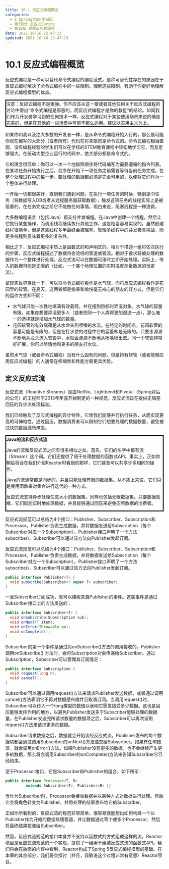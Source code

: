 ```yaml
---
title: 10.1 反应式编程概览
categories: 
  - 6 Spring实战(第5版)
  - 第3部分 反应式Spring
  - 第10章 理解反应式编程
date: 2021-10-16 22:47:23
updated: 2021-10-16 22:47:23
---
```

# 10.1 反应式编程概览
反应式编程是一种可以替代命令式编程的编程范式。这种可替代性存在的原因在于反应式编程解决了命令式编程中的一些限制。理解这些限制，有助于你更好地理解反应式编程模型的优点。

<div style="border-style:solid;">注意：反应式编程不是银弹。你不应该从这一章或者其他任何关于反应式编程的讨论中得出“命令式编程是邪恶的，而反应式编程才是你的救星”的结论。如同我们作为开发者学习到的任何技术一样，反应式编程对于某些使用场景来说的确是完美的，但是在其他的一些场景中可能不那么适用。建议以实用主义为上。</div>

如果你和我以及绝大多数的开发者一样，是从命令式编程开始入行的，那么很可能你现在编写的大部分（或者所有）代码在将来依然是命令式的。命令式编程相当直观，没有编程经验的学生们可以在学校的STEM教育课程中轻松地学习它，而且足够强大。在驱动大型企业运行的代码中，绝大部分都是命令式的。

它的理念很简单：你可以一次一个地按照顺序将代码编写为需要遵循的指令列表。在某项任务开始执行之后，程序在开始下一项任务之前需要等待当前任务完成。在整个处理过程中的每一步，要处理的数据都必须是完全可用的，以便将它们作为一个整体进行处理。

一开始一切都很美好，直到我们遇到问题。在执行一项任务的时候，特别是IO任务（将数据写入DB或者从远程服务器获取数据），触发这项任务的线程实际上是被阻塞的，在任务完成之前它不能做任何事情。坦白来说，阻塞线程是一种浪费。

大多数编程语言（包括Java）都支持并发编程。在Java中创建一个线程，然后让它执行某些操作，而调用线程继续执行其他工作，这是相当容易实现的。虽然创建线程很简单，但是这些线程多半最终会被阻塞。管理多线程中的并发极具挑战，而更多线程则意味着更多的复杂性。

相比之下，反应式编程本质上是函数式的和声明式的。相对于描述一组将依次执行的步骤，反应式编程描述了数据将会流经的管道或者流。相对于要求将被处理的数据作为一个整体进行处理，反应式流可以在数据可用时立即开始处理。实际上，传入的数据可能是无限的（比如，一个某个地理位置的实时温度测量数据的恒定流）。

拿现实世界类比一下，可以将命令式编程看作是水气球，而将反应式编程看作是花园里的软管。在夏天，这两者都是偷袭和愉悦毫无戒心的朋友的好方式，但是它们的运作方式却不同：

- 水气球只能一次性地填满有效载荷，并在撞到目标时弄湿对象。水气球的容量有限，如果你想要弄湿更多人（或者把同一个人弄得更加湿透一点），那么唯一的选择就是增加水气球的数量。
- 花园软管的有效载荷是从水龙头到喷嘴的水流。在特定的时间点，花园软管的容量可能是有限的，但是在打水仗的过程中它的容量却是无限的。只要水源源不断地从龙头流入软管中，水就会源源不断地从喷嘴喷出去。同一个软管非常好扩展，你可以尽情地和更多的朋友打水仗。

虽然水气球（或者命令式编程）没有什么固有的问题，但是持有软管（或者能够应用反应式编程）的人通常在伸缩性和性能方面更具优势。

## 定义反应式流
反应式流（Reactive Streams）是由Netflix、Lightbend和Pivotal（Spring背后的公司）的工程师于2013年年底开始制定的一种规范。反应式流旨在提供无阻塞回压的异步流处理标准。

我们已经触及了反应式编程的异步特性，它使我们能够并行执行任务，从而实现更高的可伸缩性。通过回压，数据消费者可以限制它们想要处理的数据数量，避免被过快的数据源所淹没。


<div style="border-style:solid;"><strong>Java的流和反应式流</strong><p>Java的流和反应式流之间有很多相似之处。首先，它们的名字中都有流（Stream）这个词。它们还提供了用于处理数据的函数式API。事实上，正如你稍后将会在我们介绍Reactor时看到的那样，它们甚至可以共享许多相同的操作。</p><p>Java的流通常都是同步的，并且只能处理有限的数据集。从本质上来说，它们只是使用函数来对集合进行迭代的一种方式。</p><p>反应式流支持异步处理任意大小的数据集，同样也包括无限数据集。只要数据就绪，它们就能实时地处理数据，并且能够通过回压来避免压垮数据的消费者。</p></div>

反应式流规范可以总结为4个接口：Publisher、Subscriber、Subscription和Processor。Publisher负责生成数据，并将数据发送给Subscription（每个Subscriber对应一个Subscription）。Publisher接口声明了一个方法subscribe()，Subscriber可以通过该方法向Publisher发起订阅。

反应式流规范可以总结为4个接口：Publisher、Subscriber、Subscription和Processor。Publisher负责生成数据，并将数据发送给Subscription（每个Subscriber对应一个Subscription）。Publisher接口声明了一个方法subscribe()，Subscriber可以通过该方法向Publisher发起订阅。

```java
public interface Publisher<T> {
  void subscribe(Subscriber<? super T> subscriber);
}
```

一旦Subscriber订阅成功，就可以接收来自Publisher的事件。这些事件是通过Subscriber接口上的方法发送的：

```java
public interface Subscriber<T> {
  void onSubscribe(Subscription sub);
  void onNext(T item);
  void onError(Throwable ex);
  void onComplete();
}
```

Subscriber的第一个事件是通过对onSubscribe()方法的调用接收的。Publisher调用onSubscribe() 方法时，会将Subscription对象传递给Subscriber。通过Subscription，Subscriber可以管理其订阅情况：

```java
public interface Subscription {
  void request(long n);
  void cancel();
}
```

Subscriber可以通过调用request()方法来请求Publisher发送数据，或者通过调用cancel()方法表明它不再对数据感兴趣并且取消订阅。当调用request()时，Subscriber可以传入一个long类型的数值以表明它愿意接受多少数据。这也是回压能够发挥作用的地方，以避免Publisher发送多于Subscriber能够处理的数据量。在Publisher发送完所请求数量的数据项之后，Subscriber可以再次调用request()方法来请求更多的数据。

Subscriber请求数据之后，数据就会开始流经反应式流。Publisher发布的每个数据项都会通过调用Subscriber的onNext()方法递交给Subscriber。如果有任何错误，就会调用onError()方法。如果Publisher没有更多的数据，也不会继续产生更多的数据，那么将会调用Subscriber的onComplete()方法来告知Subscriber它已经结束。

至于Processor接口，它是Subscriber和Publisher的组合，如下所示：

```java
public interface Processor<T, R>
         extends Subscriber<T>, Publisher<R> {}
```

当作为Subscriber时，Processor会接收数据并以某种方式对数据进行处理。然后它会将角色转变为Publisher，并将处理的结果发布给它的Subscriber。

正如你所看到的，反应式流的规范非常简单，很容易就能想出如何构建一个以Publisher作为开始的数据处理管道，并让数据通过零个或多个Processor，然后将最终结果投递给Subscriber。

然而，反应式流规范的接口本身并不支持以函数式的方式组成这样的流。Reactor项目是反应式流规范的一个实现，提供了一组用于组装反应式流的函数式API。我们将会在后面的内容中看到，Reactor构成了Spring 5反应式编程模型的基础。在本章的其余部分，我们将会探讨（并且，我敢说这个过程非常有意思）Reactor项目。
